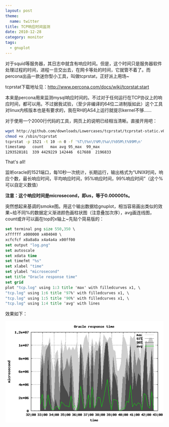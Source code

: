 ```yaml
---
layout: post
theme:
  name: twitter
title: TCP响应时间监测
date: 2010-12-28
category: monitor
tags:
  - gnuplot
---
```


对于squid等服务器，其日志中就含有响应时间。但是，这个时间只是服务器软件处理过程的时间，进程一旦交出去，在网卡等处的时间，它就管不着了。而percona出品一款迷你型小工具，叫做tcprstat，正好派上用场~

tcprstat下载地址见：<http://www.percona.com/docs/wiki/tcprstat:start>

本来是percona用来监测mysql响应时间的。不过对于任何运行在TCP协议上的响应时间，都可以用。不过据我试验，（至少非编译的64位二进制版如此）这个工具对linux内核版本也是有要求的，我在RH的AS4上运行就提示kernel不够……

对于使用一个2000行代码的工具，网页上的说明已经相当清晰。直接开用吧：

```bash
wget http://github.com/downloads/Lowercases/tcprstat/tcprstat-static.v0.3.1.x86_64 --no-check-certificate -O /sbin/tcprstat
chmod +x /sbin/tcprstat
tcprstat -p 1521 -t 10 -n 0 -f '%T\t%n\t%M\t%a\t%95M\t%99M\n'
timestamp	count	max	avg	95_max	99_max
1293528181	339	4429229	142446	617688	2196833
```

That's all!

监听oracle的1521端口，每10秒一次统计，长期运行，输出格式为“UNIX时间，响应个数，最长响应时间，平均响应时间，95%响应时间，99%响应时间”（这个%可以自定义数值）

__注意：这个响应时间是microsecond，即us，等于0.000001s。__

突然想起来基调的smoke图。用这个输出数据给gnuplot，相当容易画出类似的效果~给不同%的数据定义渐进颜色画柱状图（注意叠加次序），avg画连线图，count或许可以画在top的x轴上~先贴个简易版的：

```tcl
set terminal png size 550,350 \
xffffff x000000 x404040 \
xcfcfcf x8a8a8a x4a4a4a x00ff00
set output "log.png"
set autoscale
set xdata time
set timefmt "%s"
set xlabel "time"
set ylabel "microsecond"
set title "Oracle response time"
set grid
plot "tcp.log" using 1:3 title 'max' with filledcurves x1, \
"tcp.log" using 1:6 title '97%' with filledcurves x1, \
"tcp.log" using 1:5 title '90%' with filledcurves x1, \
"tcp.log" using 1:4 title 'avg' with lines
```

效果如下：

![tcprstat-gnuplot](/images/uploads/log-2.png)
